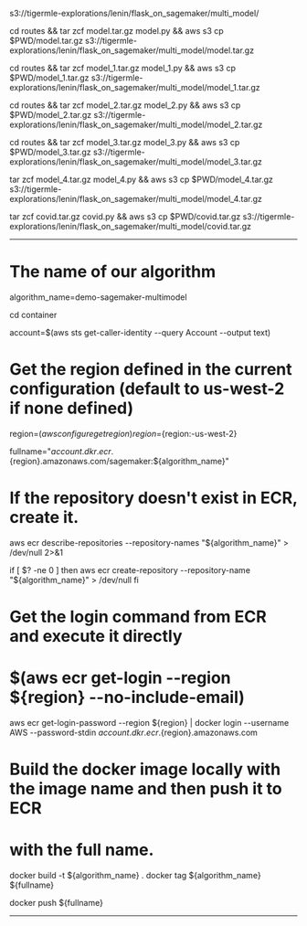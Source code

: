s3://tigermle-explorations/lenin/flask_on_sagemaker/multi_model/


cd routes && tar zcf model.tar.gz model.py && aws s3 cp $PWD/model.tar.gz s3://tigermle-explorations/lenin/flask_on_sagemaker/multi_model/model.tar.gz

cd routes && tar zcf model_1.tar.gz model_1.py && aws s3 cp $PWD/model_1.tar.gz s3://tigermle-explorations/lenin/flask_on_sagemaker/multi_model/model_1.tar.gz

cd routes && tar zcf model_2.tar.gz model_2.py && aws s3 cp $PWD/model_2.tar.gz s3://tigermle-explorations/lenin/flask_on_sagemaker/multi_model/model_2.tar.gz

cd routes && tar zcf model_3.tar.gz model_3.py && aws s3 cp $PWD/model_3.tar.gz s3://tigermle-explorations/lenin/flask_on_sagemaker/multi_model/model_3.tar.gz

tar zcf model_4.tar.gz model_4.py && aws s3 cp $PWD/model_4.tar.gz s3://tigermle-explorations/lenin/flask_on_sagemaker/multi_model/model_4.tar.gz

tar zcf covid.tar.gz covid.py && aws s3 cp $PWD/covid.tar.gz s3://tigermle-explorations/lenin/flask_on_sagemaker/multi_model/covid.tar.gz


---------------------------------

# The name of our algorithm
algorithm_name=demo-sagemaker-multimodel

cd container

account=$(aws sts get-caller-identity --query Account --output text)

# Get the region defined in the current configuration (default to us-west-2 if none defined)
region=$(aws configure get region)
region=${region:-us-west-2}

fullname="${account}.dkr.ecr.${region}.amazonaws.com/sagemaker:${algorithm_name}"


# If the repository doesn't exist in ECR, create it.
aws ecr describe-repositories --repository-names "${algorithm_name}" > /dev/null 2>&1


if [ $? -ne 0 ]
then
    aws ecr create-repository --repository-name "${algorithm_name}" > /dev/null
fi


# Get the login command from ECR and execute it directly
# $(aws ecr get-login --region ${region} --no-include-email)
aws ecr get-login-password --region ${region} | docker login --username AWS --password-stdin ${account}.dkr.ecr.${region}.amazonaws.com


# Build the docker image locally with the image name and then push it to ECR
# with the full name.


docker build -t ${algorithm_name} .
docker tag ${algorithm_name} ${fullname}

docker push ${fullname}


---------------------------